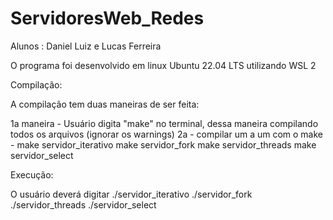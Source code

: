 # ServidoresWeb_Redes

Alunos : Daniel Luiz e Lucas Ferreira

O programa foi desenvolvido em linux Ubuntu 22.04 LTS utilizando WSL 2 

Compilação: 

  A compilação tem duas maneiras de ser feita:
  
  1a maneira - Usuário digita "make" no terminal, dessa maneira compilando todos os arquivos (ignorar os warnings)
  2a - compilar um a um com o make - make servidor_iterativo
                                     make servidor_fork
                                     make servidor_threads
                                     make servidor_select

Execução:

  O usuário deverá digitar ./servidor_iterativo
                           ./servidor_fork
                           ./servidor_threads
                           ./servidor_select
